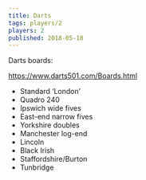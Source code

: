 ```yaml
---
title: Darts
tags: players/2
players: 2
published: 2018-05-18
---
```


Darts boards:

https://www.darts501.com/Boards.html

* Standard ‘London’
* Quadro 240
* Ipswich wide fives
* East-end narrow fives
* Yorkshire doubles
* Manchester log-end
* Lincoln
* Black Irish
* Staffordshire/Burton
* Tunbridge
